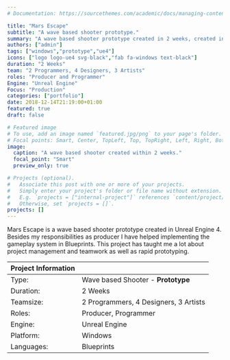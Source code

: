 ```yaml
---
# Documentation: https://sourcethemes.com/academic/docs/managing-content/

title: "Mars Escape"
subtitle: "A wave based shooter prototype."
summary: "A wave based shooter prototype created in 2 weeks, created in Unreal Engine 4.  [more information](/project/mars-escape/)"
authors: ["admin"]
tags: ["windows","prototype","ue4"]
icons: ["logo logo-ue4 svg-black","fab fa-windows text-black"]
duration: "2 Weeks"
team: "2 Programmers, 4 Designers, 3 Artists"
roles: "Producer and Programmer"
Engine: "Unreal Engine"
Focus: "Production"
categories: ["portfolio"]
date: 2018-12-14T21:19:00+01:00
featured: true
draft: false

# Featured image
# To use, add an image named `featured.jpg/png` to your page's folder.
# Focal points: Smart, Center, TopLeft, Top, TopRight, Left, Right, BottomLeft, Bottom, BottomRight.
image:
  caption: "A wave based shooter created within 2 weeks."
  focal_point: "Smart"
  preview_only: true

# Projects (optional).
#   Associate this post with one or more of your projects.
#   Simply enter your project's folder or file name without extension.
#   E.g. `projects = ["internal-project"]` references `content/project/deep-learning/index.md`.
#   Otherwise, set `projects = []`.
projects: []
---
```


Mars Escape is a wave based shooter prototype created in Unreal Engine 4. Besides my responsibilities as producer I have helped implementing the gameplay system in Blueprints. This project has taught me a lot about project management and teamwork as well as rapid prototyping.

| Project Information |                                       |
| ------------------- | ------------------------------------- |
| Type:           | Wave based Shooter - **Prototype**                               |
| Duration:           | 2 Weeks                               |
| Teamsize:           | 2 Programmers, 4 Designers, 3 Artists |
| Roles:              | Producer, Programmer                             |
| Engine:             | Unreal Engine                         |
| Platform:           | Windows                               |
| Languages:          | Blueprints                            |



